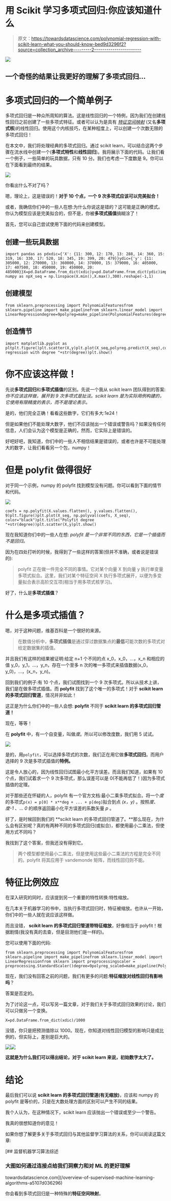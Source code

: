 # 用 Scikit 学习多项式回归:你应该知道什么

> 原文：<https://towardsdatascience.com/polynomial-regression-with-scikit-learn-what-you-should-know-bed9d3296f2?source=collection_archive---------2----------------------->

![](img/0c325c73c691e99d816c2c450ea5b1c1.png)

## 一个奇怪的结果让我更好的理解了多项式回归…

# 多项式回归的一个简单例子

多项式回归是一种众所周知的算法。这是线性回归的一个特例，因为我们在创建线性回归之前创建了一些多项式特征。或者可以认为是具有 [*特征空间映射*](/overview-of-supervised-machine-learning-algorithms-a5107d036296) (又名**多项式核**)的线性回归。使用这个内核技巧，在某种程度上，可以创建一个次数无限的多项式回归！

在本文中，我们将处理经典的多项式回归。通过 scikit learn，可以结合这两个步骤在流水线中创建一个(**多项式特性**和**线性回归**)。我将展示下面的代码。让我们看一个例子，一些简单的玩具数据，只有 10 分。我们也考虑一下度数是 9。你可以在下面看到最终的结果。

![](img/6111059d92f010b20ea27f5fffa3f132.png)

你看出什么不对了吗？

嗯，理论上，这是错误的！**对于 10 个点，一个 9 次多项式应该可以完美拟合！**

或者，我确信你们中的一些人在想:为什么你说这是错的？这可能是正确的模式。你认为模型应该是完美拟合的，但不是，你被**多项式插值**搞糊涂了！

首先，您可以自己尝试使用下面的代码来创建模型。

## 创建一些玩具数据

```
import pandas as pdxdic={'X': {11: 300, 12: 170, 13: 288, 14: 360, 15: 319, 16: 330, 17: 520, 18: 345, 19: 399, 20: 479}}ydic={'y': {11: 305000, 12: 270000, 13: 360000, 14: 370000, 15: 379000, 16: 405000, 17: 407500, 18: 450000, 19: 450000, 20: 485000}}X=pd.DataFrame.from_dict(xdic)y=pd.DataFrame.from_dict(ydic)import numpy as npX_seq = np.linspace(X.min(),X.max(),300).reshape(-1,1)
```

## 创建模型

```
from sklearn.preprocessing import PolynomialFeaturesfrom sklearn.pipeline import make_pipelinefrom sklearn.linear_model import LinearRegressiondegree=9polyreg=make_pipeline(PolynomialFeatures(degree),LinearRegression())polyreg.fit(X,y)
```

## 创造情节

```
import matplotlib.pyplot as pltplt.figure()plt.scatter(X,y)plt.plot(X_seq,polyreg.predict(X_seq),color="black")plt.title("Polynomial regression with degree "+str(degree))plt.show()
```

# 你不应该这样做！

先说**多项式回归**和**多项式插值**的区别。先说一个我从 scikit learn 团队得到的答案:*你不应该这样做，展开到 9 次多项式是扯淡。scikit learn 是为实际用例构建的，它使用有限精度的表示，而不是理论表示。*

是的，他们完全正确！看看这些数字，它们有多大:1e24！

但是如果他们不能处理大数字，他们不应该抛出一个错误或警告吗？如果没有任何信息，人们会认为这个模型是正确的，然而，它实际上是错误的。

好吧好吧，我知道，你们中的一些人不相信结果是错误的，或者也许是不可能处理大的数字，让我们看看另一个包，numpy！

# 但是 polyfit 做得很好

对于同一个示例，numpy 的 polyfit 找到模型没有问题。你可以看到下面的情节和代码。

![](img/dd18f5a698a529fca3c0aee9dff7d011.png)

```
coefs = np.polyfit(X.values.flatten(), y.values.flatten(), 9)plt.figure()plt.plot(X_seq, np.polyval(coefs, X_seq), color="black")plt.title("Polyfit degree "+str(degree))plt.scatter(X,y)plt.show()
```

现在我知道你们中的一些人在想: *polyfit 是一个非常不同的东西，它是一个插值而不是回归。*

因为在四处打听的时候，我得到了一些这样的答案(但并不准确，或者说是错误的):

> polyfit 正在做一件完全不同的事情。它对某个向量 X 到向量 y 执行单变量多项式拟合。这里，我们对某个特征空间 X 执行多项式展开，以便为多变量拟合表示高阶交互项(相当于用多项式核学习)。

好了，什么是**多项式插值**？

# 什么是多项式插值？

嗯，对于这种问题，维基百科是一个很好的来源。

> 在数值分析中，**多项式插值**是通过穿过数据集点的**最低**可能次数的多项式对给定数据集的插值。

并且我们有这样的结果被证明:给定 n+1 个不同的点 x_0，x_0，…，x_n 和相应的值 y_0，y_1，…，y_n，存在一个至多 n 次的唯一多项式来插值数据(x_0，y_0)，…，(x_n，y_n)。

回到我们的例子:有 10 个点，我们试图找到一个 9 次多项式。所以从技术上讲，我们是在做多项式插值。而 **polyfit** 找到了这个唯一的多项式！对于 **scikit learn 的多项式回归管道**，情况并非如此！

这正是为什么你们中的一些人会想: **polyfit** 不同于 **scikit learn 的多项式回归管道！**

现在，等等！

在 **polyfit** 中，有一个自变量，叫做*度*。所以可以修改度数，我们用 5 试试。

![](img/4eb8710dc27028bf26d86c2601613fd0.png)

是的，用`polyfit`，可以选择多项式的次数，我们正在用它做**多项式回归**。而用户选择的 9 次是多项式插值的**特例。**

这是令人放心的，因为线性回归试图最小化平方误差。而且我们知道，如果有 10 个点，我们试着求一个 9 次多项式，那么误差可以是 0(不能再低了！)因为多项式插值的定理。

对于那些还在怀疑的人，polyfit 有一个官方文档:最小二乘多项式拟合。将一个*度*的多项式`p(x) = p[0] * x**deg + ... + p[deg]`拟合到点 *(x，y)* 。按照*度*、*度-1* 、… *0* 的顺序返回最小化平方误差的系数矢量 *p* 。

好了，是时候回到我们的 **scikit learn 的多项式回归管道了。**那么现在，为什么会有区别呢？真的有两种不同的多项式回归(或拟合)，都使用最小二乘法，但使用方式不同吗？

我找到了这个答案，但我还没有得到它。

> 两个模型都使用最小二乘法，但是使用这些最小二乘法的方程是完全不同的。polyfit 将其应用于 vandemonde 矩阵，而线性回归则不能。

# 特征比例效应

在深入研究的同时，应该提到另一个重要的特性转换:特性缩放。

在几本关于机器学习的书中，当执行多项式回归时，特征被缩放。也许从一开始，你们中的一些人就在说应该这样做。

而且没错， **scikit learn 的多项式回归管道带特征缩放**，好像相当于 polyfit！根据剧情(我没有真的去查，但是目测他们是一样的)。

您可以使用下面的代码:

```
from sklearn.preprocessing import PolynomialFeaturesfrom sklearn.pipeline import make_pipelinefrom sklearn.linear_model import LinearRegressionfrom sklearn import preprocessingscaler = preprocessing.StandardScaler()degree=9polyreg_scaled=make_pipeline(PolynomialFeatures(degree),scaler,LinearRegression())polyreg_scaled.fit(X,y)
```

现在，我们没有回答之前的问题，我们有更多的问题:**特征缩放对线性回归有影响吗**？

答案是否定的。

为了讨论这一点，可以写另一篇文章，对于我们关于多项式回归效果的讨论，我们可以只做另一个变换。

```
X=pd.DataFrame.from_dict(xdic)/1000
```

没错，你只是把预测值除以 1000。现在，你知道对线性回归模型的影响只是成比例的，但实际上，差别是巨大的。

![](img/6111059d92f010b20ea27f5fffa3f132.png)![](img/fcb5638c6668f257d3f425c61b1eb46d.png)

**这就是为什么我们可以得出结论，对于 scikit learn 来说，初始数字太大了。**

# 结论

最后我们可以说 **scikit learn 的多项式回归管道(有无缩放)**，应该和 numpy 的 polyfit 是等价的，只是在大数处理方面的区别可以产生不同的结果。

我个人认为，在这种情况下，scikit learn 应该抛出一个错误或至少一个警告。

我真的很想知道你的意见！

如果你想了解更多关于多项式回归与其他监督学习算法的关系，你可以阅读这篇文章:

[](/overview-of-supervised-machine-learning-algorithms-a5107d036296) [## 监督机器学习算法综述

### 大图如何通过连接点给我们洞察力和对 ML 的更好理解

towardsdatascience.com](/overview-of-supervised-machine-learning-algorithms-a5107d036296) 

你会看到多项式回归是一种特殊的**特征空间映射**。